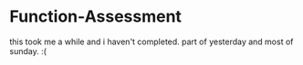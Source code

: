 # Function-Assessment

this took me a while and i haven't completed. part of yesterday and most of sunday. :(
